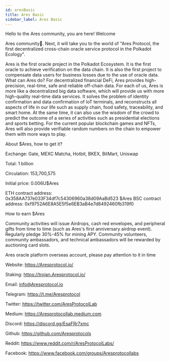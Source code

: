 ```yaml
---
id: aresBasic
title: Ares Basic
sidebar_label: Ares Basic
---
```



Hello to the Ares community, you are here! Welcome

Ares community👏. Next, it will take you to the world of "Ares Protocol, the first decentralized cross-chain oracle service protocol in the Polkadot Ecology".

Ares is the first oracle project in the Polkadot Ecosystem. It is the first oracle to achieve verification on the data chain. It is also the first project to compensate data users for business losses due to the use of oracle data. What can Ares do? For decentralized financial DeFi, Ares provides high-precision, real-time, safe and reliable off-chain data. For each of us, Ares is more like a decentralized big data software, which will provide us with more high-quality real-time data services. It solves the problem of identity confirmation and data confirmation of IoT terminals, and reconstructs all aspects of life in our life such as supply chain, food safety, traceability, and smart home. At the same time, it can also use the wisdom of the crowd to predict the outcome of a series of activities such as presidential elections and sports betting. For the current popular blockchain games and NFTs, Ares will also provide verifiable random numbers on the chain to empower them with more ways to play.


About $Ares, how to get it? 

Exchange: Gate, MEXC Matcha, Hotbit, BKEX, BitMart, Uniswap 

Total: 1 billion 

Circulation: 153,700,575 

Initial price: 0.006U$Ares 

ETH contract address: 0x358AA737e033F34df7c54306960a38d09AaBd523
$Ares BSC contract address: 0xf9752A6E8A5E5f5e6EB3aB4e7d8492460fb319f0


How to earn $Ares

Community activities will issue Airdrops, cash red envelopes, and peripheral gifts from time to time (such as Ares's first anniversary airdrop event). Regularly pledge 30%-45% for mining APY. Community volunteers, community ambassadors, and technical ambassadors will be rewarded by auctioning card slots.


Ares oracle platform overseas account, please pay attention to it in time

Website: https://Aresprotocol.io/

Staking: https://trojan.Aresprotocol.io/

Email: info@Aresprotocol.io

Telegram: https://t.me/Aresprotocol

Twitter: https://twitter.com/AresProtocolLab

Medium: https://Aresprotocollab.medium.com

Discord: https://discord.gg/EsaFRr7xmc

Github: https://github.com/Aresprotocols

Reddit: https://www.reddit.com/r/AresProtocolLabs/

Facebook: https://www.facebook.com/groups/Aresprotocollabs